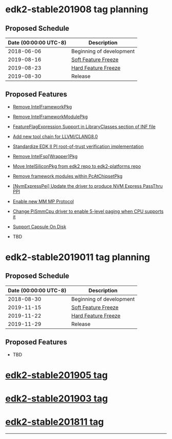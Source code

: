 # edk2-stable201908 tag planning

## Proposed Schedule

| Date (00:00:00 UTC-8)| Description                              |
| ---------------------| ---------------------------------------- |
| 2018-06-06           | Beginning of development                 |
| 2019-08-16           | [Soft Feature Freeze](SoftFeatureFreeze) |
| 2019-08-23           | [Hard Feature Freeze](HardFeatureFreeze) |
| 2019-08-30           | Release                                  |

## Proposed Features
* [Remove IntelFrameworkPkg](https://bugzilla.tianocore.org/show_bug.cgi?id=1604)
* [Remove IntelFrameworkModulePkg](https://bugzilla.tianocore.org/show_bug.cgi?id=1605)
* [FeatureFlagExpression Support in LibraryClasses section of INF file](https://bugzilla.tianocore.org/show_bug.cgi?id=1446)
* [Add new tool chain for LLVM/CLANG8.0](https://bugzilla.tianocore.org/show_bug.cgi?id=1603)
* [Standardize EDK II PI root-of-trust verification implementation](https://bugzilla.tianocore.org/show_bug.cgi?id=1617)
* [Remove IntelFsp[Wrapper]Pkg](https://bugzilla.tianocore.org/show_bug.cgi?id=1819)
* [Move IntelSiliconPkg from edk2 repo to edk2-platforms repo](https://bugzilla.tianocore.org/show_bug.cgi?id=1890)
* [Remove framework modules within PcAtChipsetPkg](https://bugzilla.tianocore.org/show_bug.cgi?id=1844)
* [[NvmExpressPei] Update the driver to produce NVM Express PassThru PPI](https://bugzilla.tianocore.org/show_bug.cgi?id=1879)
* [Enable new MM MP Protocol](https://bugzilla.tianocore.org/show_bug.cgi?id=1937)
* [Change PiSmmCpu driver to enable 5-level paging when CPU supports it](https://bugzilla.tianocore.org/show_bug.cgi?id=1946)
* [Support Capsule On Disk](https://bugzilla.tianocore.org/show_bug.cgi?id=1852)

* TBD

# edk2-stable2019011 tag planning

## Proposed Schedule

| Date (00:00:00 UTC-8)| Description                              |
| ---------------------| ---------------------------------------- |
| 2018-08-30           | Beginning of development                 |
| 2019-11-15           | [Soft Feature Freeze](SoftFeatureFreeze) |
| 2019-11-22           | [Hard Feature Freeze](HardFeatureFreeze) |
| 2019-11-29           | Release                                  |

## Proposed Features
* TBD

# [edk2-stable201905 tag](https://github.com/tianocore/edk2/releases/tag/edk2-stable201905)
# [edk2-stable201903 tag](https://github.com/tianocore/edk2/releases/tag/edk2-stable201903)
# [edk2-stable201811 tag](https://github.com/tianocore/edk2/releases/tag/edk2-stable201811)

---
